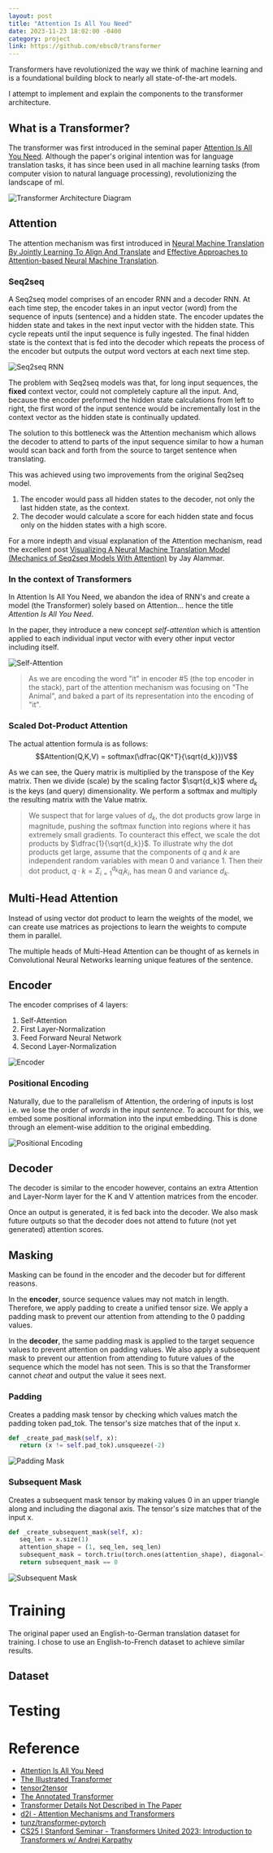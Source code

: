 ```yaml
---
layout: post
title: "Attention Is All You Need"
date: 2023-11-23 18:02:00 -0400
category: project
link: https://github.com/ebsc0/transformer
---
```


Transformers have revolutionized the way we think of machine learning and is a foundational building block to nearly all state-of-the-art models.

I attempt to implement and explain the components to the transformer architecture.

## What is a Transformer?

The transformer was first introduced in the seminal paper [Attention Is All You Need](https://arxiv.org/pdf/1706.03762.pdf). Although the paper's original intention was for language translation tasks, it has since been used in all machine learning tasks (from computer vision to natural language processing), revolutionizing the landscape of ml.

![Transformer Architecture Diagram](https://www.researchgate.net/publication/354541471/figure/fig1/AS:1069047605125120@1631892219452/Transformer-architecture-In-this-example-the-past-history-and-forecasting-horizon-are-6.png)

## Attention

The attention mechanism was first introduced in [Neural Machine Translation By Jointly Learning To Align And Translate](https://arxiv.org/pdf/1409.0473.pdf) and [Effective Approaches to Attention-based Neural Machine Translation](https://arxiv.org/pdf/1508.04025.pdf).

### Seq2seq

A Seq2seq model comprises of an encoder RNN and a decoder RNN. At each time step, the encoder takes in an input vector (word) from the sequence of inputs (sentence) and a hidden state. The encoder updates the hidden state and takes in the next input vector with the hidden state. This cycle repeats until the input sequence is fully ingested. The final hidden state is the context that is fed into the decoder which repeats the process of the encoder but outputs the output word vectors at each next time step.

![Seq2seq RNN](https://imgs.search.brave.com/NpSH5MT3oTTbIZ3vI451g5SSo7mL3BE4uubMr2eXem0/rs:fit:500:0:0/g:ce/aHR0cHM6Ly9kb2Nz/LmNoYWluZXIub3Jn/L2VuL3Y3LjguMC9f/aW1hZ2VzL3NlcTJz/ZXEucG5n)

The problem with Seq2seq models was that, for long input sequences, the **fixed** context vector, could not completely capture all the input. And, because the encoder preformed the hidden state calculations from left to right, the first word of the input sentence would be incrementally lost in the context vector as the hidden state is continually updated.

The solution to this bottleneck was the Attention mechanism which allows the decoder to attend to parts of the input sequence similar to how a human would scan back and forth from the source to target sentence when translating.

This was achieved using two improvements from the original Seq2seq model.

1. The encoder would pass all hidden states to the decoder, not only the last hidden state, as the context.
2. The decoder would calculate a score for each hidden state and focus only on the hidden states with a high score.

For a more indepth and visual explanation of the Attention mechanism, read the excellent post [Visualizing A Neural Machine Translation Model (Mechanics of Seq2seq Models With Attention)](https://jalammar.github.io/visualizing-neural-machine-translation-mechanics-of-seq2seq-models-with-attention/) by Jay Alammar.

### In the context of Transformers

In Attention Is All You Need, we abandon the idea of RNN's and create a model (the Transformer) solely based on Attention... hence the title _Attention Is All You Need_.

In the paper, they introduce a new concept _self-attention_ which is attention applied to each individual input vector with every other input vector including itself.

![Self-Attention](https://jalammar.github.io/images/t/transformer_self-attention_visualization.png)

> As we are encoding the word "it" in encoder #5 (the top encoder in the stack), part of the attention mechanism was focusing on "The Animal", and baked a part of its representation into the encoding of "it".

### Scaled Dot-Product Attention

The actual attention formula is as follows: $$Attention(Q,K,V) = softmax(\dfrac{QK^T}{\sqrt{d_k}})V$$

As we can see, the Query matrix is multiplied by the transpose of the Key matrix. Then we divide (scale) by the scaling factor $\sqrt{d_k}$ where $d_k$ is the keys (and query) dimensionality. We perform a softmax and multiply the resulting matrix with the Value matrix.

> We suspect that for large values of $d_k$, the dot products grow large in magnitude, pushing the softmax function into regions where it has extremely small gradients. To counteract this effect, we scale the dot products by $\dfrac{1}{\sqrt{d_k}}$.
> To illustrate why the dot products get large, assume that the components of $q$ and $k$ are independent random variables with mean 0 and variance 1. Then their dot product, $q·k=\Sigma_{i=1}^{d_k}q_ik_i$, has mean 0 and variance $d_k$.

## Multi-Head Attention

Instead of using vector dot product to learn the weights of the model, we can create use matrices as projections to learn the weights to compute them in parallel.

The multiple heads of Multi-Head Attention can be thought of as kernels in Convolutional Neural Networks learning unique features of the sentence.

## Encoder

The encoder comprises of 4 layers:

1. Self-Attention
2. First Layer-Normalization
3. Feed Forward Neural Network
4. Second Layer-Normalization

![Encoder](https://jalammar.github.io/images/t/transformer_resideual_layer_norm.png)

### Positional Encoding

Naturally, due to the parallelism of Attention, the ordering of inputs is lost i.e. we lose the order of _words_ in the input _sentence_. To account for this, we embed some positional information into the input embedding. This is done through an element-wise addition to the original embedding.

![Positional Encoding](https://jalammar.github.io/images/t/transformer_positional_encoding_example.png)

## Decoder

The decoder is similar to the encoder however, contains an extra Attention and Layer-Norm layer for the K and V attention matrices from the encoder.

Once an output is generated, it is fed back into the decoder. We also mask future outputs so that the decoder does not attend to future (not yet generated) attention scores.

## Masking

Masking can be found in the encoder and the decoder but for different reasons.

In the **encoder**, source sequence values may not match in length. Therefore, we apply padding to create a unified tensor size. We apply a padding mask to prevent our attention from attending to the 0 padding values.

In the **decoder**, the same padding mask is applied to the target sequence values to prevent attention on padding values. We also apply a subsequent mask to prevent our attention from attending to future values of the sequence which the model has not seen. This is so that the Transformer cannot _cheat_ and output the value it sees next.

### Padding

Creates a padding mask tensor by checking which values match the padding token pad_tok. The tensor's size matches that of the input x.

```python
def _create_pad_mask(self, x):
   return (x != self.pad_tok).unsqueeze(-2)
```

![Padding Mask](https://miro.medium.com/v2/resize:fit:1400/1*z_dZX65iTOlmGBnehT_10w.png)

### Subsequent Mask

Creates a subsequent mask tensor by making values 0 in an upper triangle along and including the diagonal axis. The tensor's size matches that of the input x.

```python
def _create_subsequent_mask(self, x):
   seq_len = x.size(1)
   attention_shape = (1, seq_len, seq_len)
   subsequent_mask = torch.triu(torch.ones(attention_shape), diagonal=1).type(torch.uint8)
   return subsequent_mask == 0
```

![Subsequent Mask](https://imgs.search.brave.com/I2Xa2656SbBgpP1BXvjJONrXrfcWKrBDk8Z3YInQepY/rs:fit:860:0:0/g:ce/aHR0cHM6Ly9wYXVs/LWh5dW4uZ2l0aHVi/LmlvL2Fzc2V0cy8y/MDE5LTEyLTE5L2Rl/Y29kZXJfbWFzay5w/bmc)

# Training

The original paper used an English-to-German translation dataset for training. I chose to use an English-to-French dataset to achieve similar results.

## Dataset

# Testing

# Reference

- [Attention Is All You Need](https://arxiv.org/pdf/1706.03762.pdf)
- [The Illustrated Transformer
  ](https://jalammar.github.io/illustrated-transformer/)
- [tensor2tensor](https://github.com/tensorflow/tensor2tensor/tree/master)
- [The Annotated Transformer](https://nlp.seas.harvard.edu/annotated-transformer)
- [Transformer Details Not Described in The Paper](https://tunz.kr/post/4)
- [d2l - Attention Mechanisms and Transformers](https://d2l.ai/chapter_attention-mechanisms-and-transformers/index.html)
- [tunz/transformer-pytorch](https://github.com/tunz/transformer-pytorch/tree/master)
- [CS25 I Stanford Seminar - Transformers United 2023: Introduction to Transformers w/ Andrej Karpathy
  ](https://www.youtube.com/watch?v=XfpMkf4rD6E&t=3467s)
